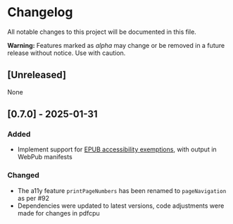 # Changelog

All notable changes to this project will be documented in this file.

**Warning:** Features marked as *alpha* may change or be removed in a future release without notice. Use with caution.

## [Unreleased]

None

## [0.7.0] - 2025-01-31

### Added

- Implement support for [EPUB accessibility exemptions](https://www.w3.org/TR/epub-a11y-exemption/), with output in WebPub manifests

### Changed

- The a11y feature `printPageNumbers` has been renamed to `pageNavigation` as per #92
- Dependencies were updated to latest versions, code adjustments were made for changes in pdfcpu